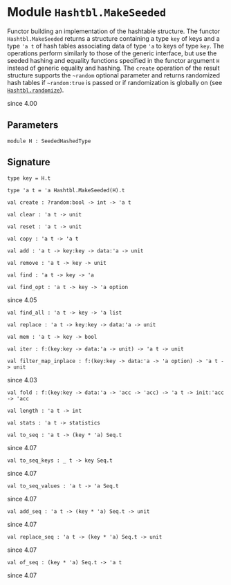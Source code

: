 
# Module `Hashtbl.MakeSeeded`

Functor building an implementation of the hashtable structure. The functor `Hashtbl.MakeSeeded` returns a structure containing a type `key` of keys and a type `'a t` of hash tables associating data of type `'a` to keys of type `key`. The operations perform similarly to those of the generic interface, but use the seeded hashing and equality functions specified in the functor argument `H` instead of generic equality and hashing. The `create` operation of the result structure supports the `~random` optional parameter and returns randomized hash tables if `~random:true` is passed or if randomization is globally on (see [`Hashtbl.randomize`](./Stdlib-MoreLabels-Hashtbl.md#val-randomize)).

since 4.00

## Parameters

```
module H : SeededHashedType
```

## Signature

```
type key = H.t
```
```
type 'a t = 'a Hashtbl.MakeSeeded(H).t
```
```
val create : ?random:bool -> int -> 'a t
```
```
val clear : 'a t -> unit
```
```
val reset : 'a t -> unit
```
```
val copy : 'a t -> 'a t
```
```
val add : 'a t -> key:key -> data:'a -> unit
```
```
val remove : 'a t -> key -> unit
```
```
val find : 'a t -> key -> 'a
```
```
val find_opt : 'a t -> key -> 'a option
```
since 4.05
```
val find_all : 'a t -> key -> 'a list
```
```
val replace : 'a t -> key:key -> data:'a -> unit
```
```
val mem : 'a t -> key -> bool
```
```
val iter : f:(key:key -> data:'a -> unit) -> 'a t -> unit
```
```
val filter_map_inplace : f:(key:key -> data:'a -> 'a option) -> 'a t -> unit
```
since 4.03
```
val fold : f:(key:key -> data:'a -> 'acc -> 'acc) -> 'a t -> init:'acc -> 'acc
```
```
val length : 'a t -> int
```
```
val stats : 'a t -> statistics
```
```
val to_seq : 'a t -> (key * 'a) Seq.t
```
since 4.07
```
val to_seq_keys : _ t -> key Seq.t
```
since 4.07
```
val to_seq_values : 'a t -> 'a Seq.t
```
since 4.07
```
val add_seq : 'a t -> (key * 'a) Seq.t -> unit
```
since 4.07
```
val replace_seq : 'a t -> (key * 'a) Seq.t -> unit
```
since 4.07
```
val of_seq : (key * 'a) Seq.t -> 'a t
```
since 4.07